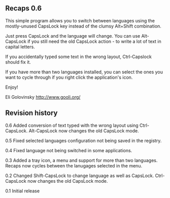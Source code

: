 Recaps 0.6
------------------------------------

This simple program allows you to switch between languages using the mostly-unused CapsLock key instead of the clumsy Alt+Shift combination.

Just press CapsLock and the language will change. You can use Alt-CapsLock if you still need the old CapsLock action - to write a lot of text in capital letters.

If you accidentally typed some text in the wrong layout, Ctrl-Capslock should fix it.

If you have more than two languages installed, you can select the ones you want to cycle through if you right click the application's icon.

Enjoy!

Eli Golovinsky
http://www.gooli.org/


Revision history
------------------------------------
0.6	Added conversion of text typed with the wrong layout 
	using Ctrl-CapsLock. Alt-CapsLock now changes the old 
	CapsLock mode.

0.5	Fixed selected languages configuration not being saved 
	in the registry.

0.4	Fixed language not being switched in some applications.

0.3	Added a tray icon, a menu and support for more than two 
	languages. Recaps now cycles between the lanugages selected
	in the menu.

0.2	Changed Shift-CapsLock to change language as well as CapsLock.
	Ctrl-CapsLock now changes the old CapsLock mode.

0.1	Initial release

